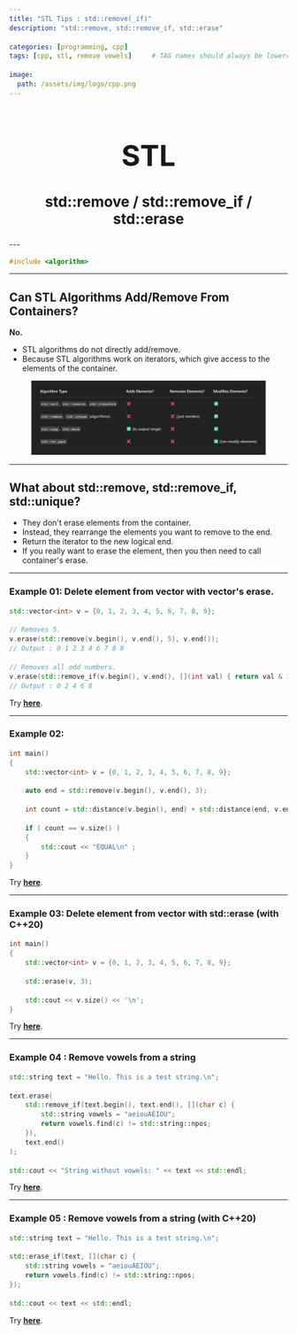 ```yaml
---
title: "STL Tips : std::remove(_if)"
description: "std::remove, std::remove_if, std::erase"

categories: [programming, cpp]
tags: [cpp, stl, remove vowels]     # TAG names should always be lowercase

image:
  path: /assets/img/logo/cpp.png
---
```


<h1 style="text-align: center; font-size: 52px;">STL</h1>
<h2 style="text-align: center; font-size: 26px;">std::remove / std::remove_if / std::erase</h2>
---

```cpp
#include <algorithm>
```
---
## Can STL Algorithms Add/Remove From Containers?

<b>No.</b>

* STL algorithms do not directly add/remove. 
* Because STL algorithms work on iterators, which give access to the elements of the container.

<figure class="align-center" style="text-align: center;">
    <a href="/assets/img/cpp/std_remove/2.png">
        <img src="/assets/img/cpp/std_remove/2.png"  width="700" alt="">
    </a>
</figure>

---
## What about std::remove, std::remove_if, std::unique?

* They don't erase elements from the container. 
* Instead, they rearrange the elements you want to remove to the end. 
* Return the iterator to the new logical end. 
* If you really want to erase the element, then you then need to call container's erase.

---
### Example 01: Delete element from vector with vector's erase.

```cpp
std::vector<int> v = {0, 1, 2, 3, 4, 5, 6, 7, 8, 9};

// Removes 5.
v.erase(std::remove(v.begin(), v.end(), 5), v.end());
// Output : 0 1 2 3 4 6 7 8 9

// Removes all odd numbers.
v.erase(std::remove_if(v.begin(), v.end(), [](int val) { return val & 1; }), v.end());
// Output : 0 2 4 6 8
```
Try [**here**](https://onlinegdb.com/HgNDPKrej).

---
### Example 02:

```cpp
int main() 
{
    std::vector<int> v = {0, 1, 2, 3, 4, 5, 6, 7, 8, 9};
    
    auto end = std::remove(v.begin(), v.end(), 3);

    int count = std::distance(v.begin(), end) + std::distance(end, v.end());

    if ( count == v.size() )
    {
        std::cout << "EQUAL\n" ;
    }
}
```

Try [**here**](https://onlinegdb.com/NXyNlhWiz).


---
### Example 03: Delete element from vector with std::erase (with C++20)

```cpp
int main() 
{
    std::vector<int> v = {0, 1, 2, 3, 4, 5, 6, 7, 8, 9};
    
    std::erase(v, 3);

    std::cout << v.size() << '\n';
}
```
Try [**here**](https://onlinegdb.com/C4fKUWgvg).

---
### Example 04 : Remove vowels from a string

```cpp
std::string text = "Hello. This is a test string.\n";

text.erase(
    std::remove_if(text.begin(), text.end(), [](char c) {
        std::string vowels = "aeiouAEIOU";
        return vowels.find(c) != std::string::npos;
    }),
    text.end()
);

std::cout << "String without vowels: " << text << std::endl;
```

Try [**here**](https://onlinegdb.com/ZtwVLJtCbt).

---
### Example 05 : Remove vowels from a string (with C++20)

```cpp
std::string text = "Hello. This is a test string.\n";

std::erase_if(text, [](char c) {
    std::string vowels = "aeiouAEIOU";
    return vowels.find(c) != std::string::npos;
});

std::cout << text << std::endl;
```

Try [**here**](https://onlinegdb.com/wvdbUh-prM).